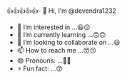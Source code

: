 👍👍👍👍👍- 👋 Hi, I’m @devendra1232
- 👀 I’m interested in ...😃😗
- 🌱 I’m currently learning ...🙃🙃
- 💞️ I’m looking to collaborate on ...😃
- 📫 How to reach me ...😙😗
- 😄 Pronouns: ...🙂😙
- ⚡ Fun fact: ...😙

<!---
devendra1232/devendra1232 is a ✨ special ✨ repository because its `README.md` (this file) appears on your GitHub profile.
You can click the Preview link to take a look at your changes.
--->
